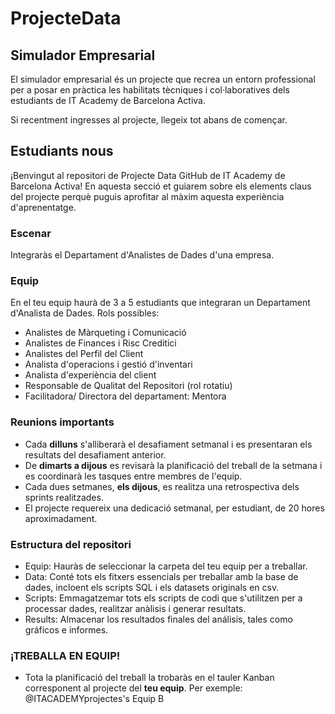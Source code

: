 # ProjecteData
## Simulador Empresarial

El simulador empresarial és un projecte que recrea un entorn professional per a posar en pràctica les habilitats tècniques i col·laboratives dels estudiants de IT Academy de Barcelona Activa.

Si recentment ingresses al projecte, llegeix tot abans de començar.

## Estudiants nous

¡Benvingut al repositori de Projecte Data GitHub de IT Academy de Barcelona Activa! En aquesta secció et guiarem sobre els elements claus del projecte perquè puguis aprofitar al màxim aquesta experiència d'aprenentatge.

### Escenar
Integraràs el Departament d'Analistes de Dades d'una empresa.

### Equip
En el teu equip haurà de 3 a 5 estudiants que integraran un Departament d'Analista de Dades.
Rols possibles:
- Analistes de Màrqueting i Comunicació
- Analistes de Finances i Risc Creditici
- Analistes del Perfil del Client
- Analista d'operacions i gestió d'inventari
- Analista d'experiència del client
- Responsable de Qualitat del Repositori (rol rotatiu)
- Facilitadora/ Directora del departament: Mentora

### Reunions importants

- Cada **dilluns** s'alliberarà el desafiament setmanal i es presentaran els resultats del desafiament anterior.
- De **dimarts a dijous** es revisarà la planificació del treball de la setmana i es coordinarà les tasques entre membres de 
  l'equip.
- Cada dues setmanes, **els dijous**, es realitza una retrospectiva dels sprints realitzades.
- El projecte requereix una dedicació setmanal, per estudiant, de 20 hores aproximadament.

### Estructura del repositori

- Equip: Hauràs de seleccionar la carpeta del teu equip per a treballar.
- Data: Conté tots els fitxers essencials per treballar amb la base de dades, incloent els scripts SQL i els datasets originals en csv.
- Scripts: Emmagatzemar tots els scripts de codi que s'utilitzen per a processar dades, realitzar anàlisis i generar resultats.
- Results: Almacenar los resultados finales del análisis, tales como gráficos e informes.


### ¡TREBALLA EN EQUIP!
-  Tota la planificació del treball la trobaràs en el tauler Kanban corresponent al projecte del **teu equip**. Per exemple: @ITACADEMYprojectes's Equip B

  
